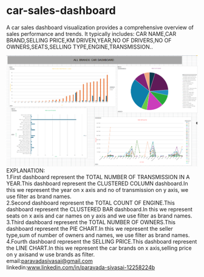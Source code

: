 # car-sales-dashboard
A car sales dashboard visualization provides a comprehensive overview of sales performance and trends. It typically includes:  CAR NAME,CAR BRAND,SELLING PRICE,KM DRIVEN,YEAR,NO OF DRIVERS,NO OF OWNERS,SEATS,SELLING TYPE,ENGINE,TRANSMISSION..

![CAR SALES Dashboard](dashboard.png)
<br/>
EXPLANATION:
<br/>
1.First dashboard represent the TOTAL NUMBER OF TRANSMISSION IN A YEAR.This dashboard represent the CLUSTERED COLUMN dashboard.In this we represent the year on x axis and no of transmission on y axis, we use filter as brand names.
<br/>
2.Second dashboard represent the TOTAL COUNT OF ENGINE.This dashboard represent the CLUSTERED BAR dashboard.In this we represent seats on x axis and car names on y axis and we use filter as brand names.
<br/>
3.Third dashboard represent the TOTAL NUMBER OF OWNERS.This dashboard represent the PIE CHART.In this we represent the seller type,sum of number of owners and names, we use filter as brand names.
<br/>
4.Fourth dashboard represent the SELLING PRICE.This dashboard represent the LINE CHART.In this we represent the car brands on x axis,selling price on y axisand w use brands as filter.
<br>
email:paravadasivasai@gmail.com
<br>
linkedin:www.linkedin.com/in/paravada-sivasai-12258224b
